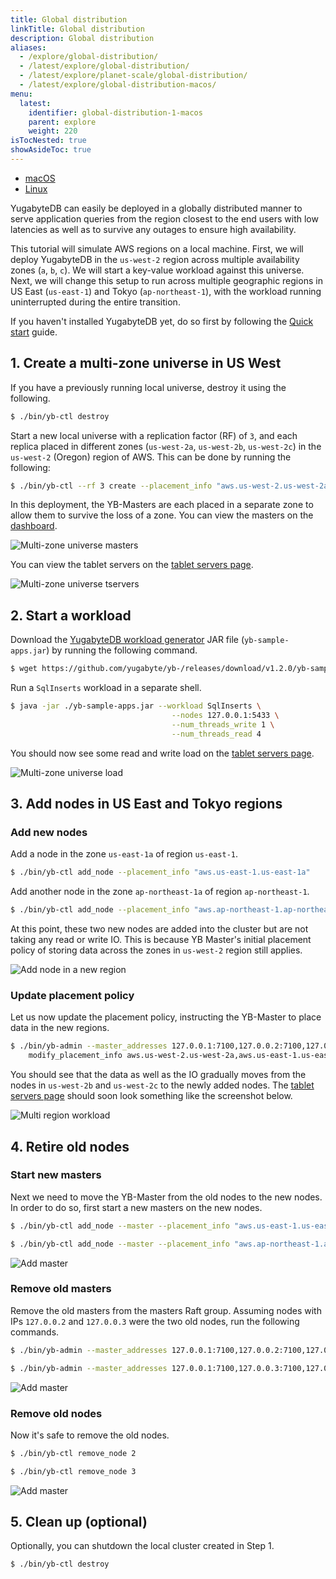 ```yaml
---
title: Global distribution
linkTitle: Global distribution
description: Global distribution
aliases:
  - /explore/global-distribution/
  - /latest/explore/global-distribution/
  - /latest/explore/planet-scale/global-distribution/
  - /latest/explore/global-distribution-macos/
menu:
  latest:
    identifier: global-distribution-1-macos
    parent: explore
    weight: 220
isTocNested: true
showAsideToc: true
---
```


<ul class="nav nav-tabs-alt nav-tabs-yb">

  <li >
    <a href="/latest/explore/global-distribution/macos" class="nav-link active">
      <i class="fab fa-apple" aria-hidden="true"></i>
      macOS
    </a>
  </li>

  <li >
    <a href="/latest/explore/global-distribution/linux" class="nav-link">
      <i class="fab fa-linux" aria-hidden="true"></i>
      Linux
    </a>
  </li>

</ul>

YugabyteDB can easily be deployed in a globally distributed manner to serve application queries from the region closest to the end users with low latencies as well as to survive any outages to ensure high availability.

This tutorial will simulate AWS regions on a local machine. First, we will deploy YugabyteDB in the `us-west-2` region across multiple availability zones (`a`, `b`, `c`). We will start a key-value workload against this universe. Next, we will change this setup to run across multiple geographic regions in US East (`us-east-1`) and Tokyo (`ap-northeast-1`), with the workload running uninterrupted during the entire transition.

If you haven't installed YugabyteDB yet, do so first by following the [Quick start](../../../quick-start/install/) guide.

## 1. Create a multi-zone universe in US West

If you have a previously running local universe, destroy it using the following.

```sh
$ ./bin/yb-ctl destroy
```

Start a new local universe with a replication factor (RF) of `3`, and each replica placed in different zones (`us-west-2a`, `us-west-2b`, `us-west-2c`) in the `us-west-2` (Oregon) region of AWS. This can be done by running the following: 

```sh
$ ./bin/yb-ctl --rf 3 create --placement_info "aws.us-west-2.us-west-2a,aws.us-west-2.us-west-2b,aws.us-west-2.us-west-2c"
```

In this deployment, the YB-Masters are each placed in a separate zone to allow them to survive the loss of a zone. You can view the masters on the [dashboard](http://localhost:7000/).

![Multi-zone universe masters](/images/ce/online-reconfig-multi-zone-masters.png)

You can view the tablet servers on the [tablet servers page](http://localhost:7000/tablet-servers).

![Multi-zone universe tservers](/images/ce/online-reconfig-multi-zone-tservers.png)

## 2. Start a workload

Download the [YugabyteDB workload generator](https://github.com/yugabyte/yb-sample-apps) JAR file (`yb-sample-apps.jar`) by running the following command.

```sh
$ wget https://github.com/yugabyte/yb-/releases/download/v1.2.0/yb-sample-apps.jar?raw=true -O yb-sample-apps.jar
```

Run a `SqlInserts` workload in a separate shell.

```sh
$ java -jar ./yb-sample-apps.jar --workload SqlInserts \
                                    --nodes 127.0.0.1:5433 \
                                    --num_threads_write 1 \
                                    --num_threads_read 4
```

You should now see some read and write load on the [tablet servers page](http://localhost:7000/tablet-servers).

![Multi-zone universe load](/images/ce/online-reconfig-multi-zone-load.png)

## 3. Add nodes in US East and Tokyo regions

### Add new nodes

Add a node in the zone `us-east-1a` of region `us-east-1`. 

```sh
$ ./bin/yb-ctl add_node --placement_info "aws.us-east-1.us-east-1a"
```

Add another node in the zone `ap-northeast-1a` of region `ap-northeast-1`.

```sh
$ ./bin/yb-ctl add_node --placement_info "aws.ap-northeast-1.ap-northeast-1a"
```

At this point, these two new nodes are added into the cluster but are not taking any read or write IO. This is because  YB Master's initial placement policy of storing data across the zones in `us-west-2` region still applies.

![Add node in a new region](/images/ce/online-reconfig-add-regions-no-load.png)

### Update placement policy

Let us now update the placement policy, instructing the YB-Master to place data in the new regions.

```sh
$ ./bin/yb-admin --master_addresses 127.0.0.1:7100,127.0.0.2:7100,127.0.0.3:7100 \
    modify_placement_info aws.us-west-2.us-west-2a,aws.us-east-1.us-east-1a,aws.ap-northeast-1.ap-northeast-1a 3
```

You should see that the data as well as the IO gradually moves from the nodes in `us-west-2b` and `us-west-2c` to the newly added nodes. The [tablet servers page](http://localhost:7000/tablet-servers) should soon look something like the screenshot below.

![Multi region workload](/images/ce/online-reconfig-multi-region-load.png)

## 4. Retire old nodes

### Start new masters

Next we need to move the YB-Master from the old nodes to the new nodes. In order to do so, first start a new masters on the new nodes.

```sh
$ ./bin/yb-ctl add_node --master --placement_info "aws.us-east-1.us-east-1a"
```

```sh
$ ./bin/yb-ctl add_node --master --placement_info "aws.ap-northeast-1.ap-northeast-1a"
```

![Add master](/images/ce/online-reconfig-add-masters.png)

### Remove old masters

Remove the old masters from the masters Raft group. Assuming nodes with IPs `127.0.0.2` and `127.0.0.3` were the two old nodes, run the following commands.

```sh
$ ./bin/yb-admin --master_addresses 127.0.0.1:7100,127.0.0.2:7100,127.0.0.3:7100,127.0.0.4:7100,127.0.0.5:7100 change_master_config REMOVE_SERVER 127.0.0.2 7100
```

```sh
$ ./bin/yb-admin --master_addresses 127.0.0.1:7100,127.0.0.3:7100,127.0.0.4:7100,127.0.0.5:7100 change_master_config REMOVE_SERVER 127.0.0.3 7100
```

![Add master](/images/ce/online-reconfig-remove-masters.png)

### Remove old nodes

Now it's safe to remove the old nodes.

```sh
$ ./bin/yb-ctl remove_node 2
```

```sh
$ ./bin/yb-ctl remove_node 3
```

![Add master](/images/ce/online-reconfig-remove-nodes.png)

## 5. Clean up (optional)

Optionally, you can shutdown the local cluster created in Step 1.

```sh
$ ./bin/yb-ctl destroy
```
